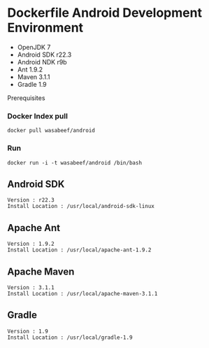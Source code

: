 Dockerfile Android Development Environment
===========

 * OpenJDK 7
 * Android SDK r22.3
 * Android NDK r9b
 * Ant 1.9.2
 * Maven 3.1.1
 * Gradle 1.9

Prerequisites

### Docker Index pull

    docker pull wasabeef/android

### Run

    docker run -i -t wasabeef/android /bin/bash

## Android SDK

    Version : r22.3
    Install Location : /usr/local/android-sdk-linux

## Apache Ant

    Version : 1.9.2
    Install Location : /usr/local/apache-ant-1.9.2

## Apache Maven

    Version : 3.1.1
    Install Location : /usr/local/apache-maven-3.1.1

## Gradle

    Version : 1.9
    Install Location : /usr/local/gradle-1.9
